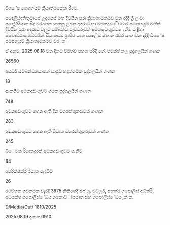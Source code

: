 විශ ේෂ ශෙශහයුම් ක්‍රියාත්මකෙක රීමෙ.

පඳොලිස්ඳතිතුමාපේ උඳපෙස් මත දිවයින පුරා ක්‍රියාතාමකමව වන ඳදිදි ශ්‍රී ලංවා පඳොලිසියාත සිදු වරපෙන යාතනු ලබන අඳරාධ හා මමකද්‍රවය ිවවාර පමපහයුම් මඟින් දිවයින පුරා අඳරාධ වලට සම්බන්ධ සැවවරුවන් අමකඅඩංගුවට ෙැනීම ස඲හා පවොට්ඨාස මට්ටමින් සියාතළුම ප්‍රාපීය යාත පඳොලිස් ස්නාන රවර යාත වන ඳදිදි විප ේෂ පමපහයුම් ක්‍රියාතාමකමව වර .ත

ඒ අනුව, 2025.08.18 වන දිනට ව්ර්ත්ව පහත පරිදි ශේ. පමක්ෂ් කල පුද්ගලයින් ගණන

26560

අපර්ධ සම්බන්ධශයාතන් සෘජුව හඳුන්ගමක පුද්ගලයින් ගණන

18

සැකපිට අමකඅඩංගුවට ගමක පුද්ගලයින් ගණන

748

අමකඅඩංගුවට ශගන ඇති දින වශරන්තුකරුවන් ගණන

283

අමකඅඩංගුවට ශගන ඇති විවෘත වශරන්තුකරුවන් ගණන

245

බීෙමක රියාතදුරන් අමකඅඩංගුවට ගැනීම්

64

අපරික්ෂ්ක්රි රියාත පැදවීම්

26

රථව්හන ශවනමක වැරදි 3675 නීතිශේදී එෆ්.යූ. වුට්ලර්, සහක්ර ශපොලිස් අධික්රි, අධයක්ෂ ශපොලිස් ේධය ශකොට්ා්සයාත සහ ශපොලිස් ේධය ්‍රක් ක.

D/Media/Out/ 1610/2025

2025.08.19 ඳැයාත 0910
